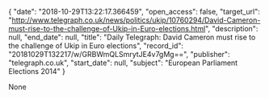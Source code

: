 {
  "date": "2018-10-29T13:22:17.366459", 
  "open_access": false, 
  "target_url": "http://www.telegraph.co.uk/news/politics/ukip/10760294/David-Cameron-must-rise-to-the-challenge-of-Ukip-in-Euro-elections.html", 
  "description": null, 
  "end_date": null, 
  "title": "Daily Telegraph: David Cameron must rise to the challenge of Ukip in Euro elections", 
  "record_id": "20181029T132217/w/GRBWmQLSmrytJE4v7gMg==", 
  "publisher": "telegraph.co.uk", 
  "start_date": null, 
  "subject": "European Parliament Elections 2014"
}

None